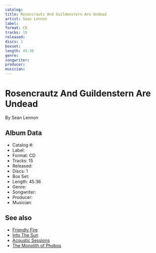 ```yaml
---
catalog: 
title: Rosencrautz And Guildenstern Are Undead
artist: Sean Lennon
label: 
format: CD
tracks: 15
released: 
discs: 1
boxset: 
length: 45:36
genre: 
songwriter: 
producer: 
musician: 
---
```


# Rosencrautz And Guildenstern Are Undead

By Sean Lennon

## Album Data

- Catalog #: 
- Label: 
- Format: CD
- Tracks: 15
- Released: 
- Discs: 1
- Box Set: 
- Length: 45:36
- Genre: 
- Songwriter: 
- Producer: 
- Musician: 


## See also

- [Friendly Fire](Friendly_Fire.md)
- [Into The Sun](Into_The_Sun.md)
- [Acoustic Sessions](../The_Ghost_Of_A_Saber_Tooth_Tiger/Acoustic_Sessions.md)
- [The Monolith of Phobos](../The_Claypool_Lennon_Delirium/The_Monolith_of_Phobos.md)
